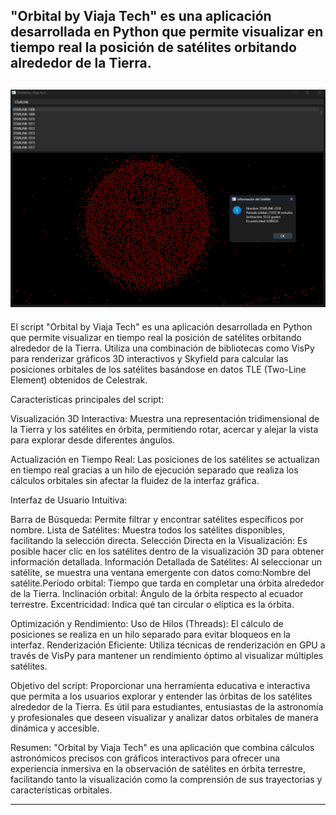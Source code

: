  "Orbital by Viaja Tech" es una aplicación desarrollada en Python que permite visualizar en tiempo real la posición de satélites orbitando alrededor de la Tierra.
----
![](https://github.com/viajatech/Orbital/blob/main/ORBITAL%20GUI%20PHOTO.png) 
----
El script "Orbital by Viaja Tech" es una aplicación desarrollada en Python que permite visualizar en tiempo real la posición de satélites orbitando alrededor de la Tierra. Utiliza una combinación de bibliotecas como VisPy para renderizar gráficos 3D interactivos y Skyfield para calcular las posiciones orbitales de los satélites basándose en datos TLE (Two-Line Element) obtenidos de Celestrak.

Características principales del script:

Visualización 3D Interactiva: Muestra una representación tridimensional de la Tierra y los satélites en órbita, permitiendo rotar, acercar y alejar la vista para explorar desde diferentes ángulos.

Actualización en Tiempo Real: Las posiciones de los satélites se actualizan en tiempo real gracias a un hilo de ejecución separado que realiza los cálculos orbitales sin afectar la fluidez de la interfaz gráfica.

Interfaz de Usuario Intuitiva:

Barra de Búsqueda: Permite filtrar y encontrar satélites específicos por nombre.
Lista de Satélites: Muestra todos los satélites disponibles, facilitando la selección directa.
Selección Directa en la Visualización: Es posible hacer clic en los satélites dentro de la visualización 3D para obtener información detallada.
Información Detallada de Satélites: Al seleccionar un satélite, se muestra una ventana emergente con datos como:Nombre del satélite.Período orbital: Tiempo que tarda en completar una órbita alrededor de la Tierra. Inclinación orbital: Ángulo de la órbita respecto al ecuador terrestre.
Excentricidad: Indica qué tan circular o elíptica es la órbita.

Optimización y Rendimiento:
Uso de Hilos (Threads): El cálculo de posiciones se realiza en un hilo separado para evitar bloqueos en la interfaz.
Renderización Eficiente: Utiliza técnicas de renderización en GPU a través de VisPy para mantener un rendimiento óptimo al visualizar múltiples satélites.

Objetivo del script:
Proporcionar una herramienta educativa e interactiva que permita a los usuarios explorar y entender las órbitas de los satélites alrededor de la Tierra. Es útil para estudiantes, entusiastas de la astronomía y profesionales que deseen visualizar y analizar datos orbitales de manera dinámica y accesible.

Resumen:
"Orbital by Viaja Tech" es una aplicación que combina cálculos astronómicos precisos con gráficos interactivos para ofrecer una experiencia inmersiva en la observación de satélites en órbita terrestre, facilitando tanto la visualización como la comprensión de sus trayectorias y características orbitales.

-----

